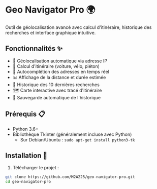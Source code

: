 # Geo Navigator Pro 🌍

Outil de géolocalisation avancé avec calcul d'itinéraire, historique des recherches et interface graphique intuitive.


## Fonctionnalités ✨
- 🎯 Géolocalisation automatique via adresse IP
- 🚗 Calcul d'itinéraire (voiture, vélo, piéton)
- 📍 Autocomplétion des adresses en temps réel
- 📊 Affichage de la distance et durée estimée
- 📂 Historique des 10 dernières recherches
- 🗺️ Carte interactive avec tracé d'itinéraire
- 💾 Sauvegarde automatique de l'historique

## Prérequis 📋
- Python 3.6+
- Bibliothèque Tkinter (généralement incluse avec Python)
  - Sur Debian/Ubuntu : `sudo apt-get install python3-tk`

## Installation 🔧
1. Télécharger le projet :
```bash
git clone https://github.com/M2A225/geo-navigator-pro.git
cd geo-navigator-pro